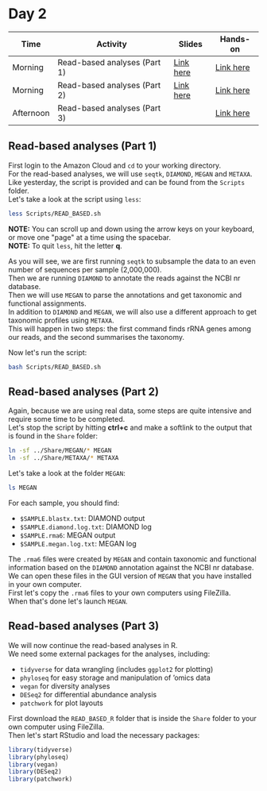 # Day 2

| Time      | Activity                      | Slides                                 | Hands-on                                 |
|-----------|-------------------------------|----------------------------------------|------------------------------------------|
| Morning   | Read-based analyses (Part 1)  | [Link here](read-based-analyses-1.pdf) | [Link here](#read-based-analyses-part-1) |
| Morning   | Read-based analyses (Part 2)  | [Link here](read-based-analyses-2.pdf) | [Link here](#read-based-analyses-part-2) |
| Afternoon | Read-based analyses (Part 3)  |                                        | [Link here](#read-based-analyses-part-3) |

## Read-based analyses (Part 1)

First login to the Amazon Cloud and `cd` to your working directory.  
For the read-based analyses, we will use `seqtk`, `DIAMOND`, `MEGAN` and `METAXA`.  
Like yesterday, the script is provided and can be found from the `Scripts` folder.  
Let's take a look at the script using `less`:

```bash
less Scripts/READ_BASED.sh
```

**NOTE:** You can scroll up and down using the arrow keys on your keyboard, or move one "page" at a time using the spacebar.  
**NOTE:** To quit `less`, hit the letter **q**.  

As you will see, we are first running `seqtk` to subsample the data to an even number of sequences per sample (2,000,000).  
Then we are running `DIAMOND` to annotate the reads against the NCBI nr database.  
Then we will use `MEGAN` to parse the annotations and get taxonomic and functional assignments.  
In addition to `DIAMOND` and `MEGAN`, we will also use a different approach to get taxonomic profiles using `METAXA`.  
This will happen in two steps: the first command finds rRNA genes among our reads, and the second summarises the taxonomy.  

Now let's run the script:

```bash
bash Scripts/READ_BASED.sh
```

## Read-based analyses (Part 2)

Again, because we are using real data, some steps are quite intensive and require some time to be completed.  
Let's stop the script by hitting **ctrl+c** and make a softlink to the output that is found in the `Share` folder:  

```bash
ln -sf ../Share/MEGAN/* MEGAN
ln -sf ../Share/METAXA/* METAXA
```

Let's take a look at the folder `MEGAN`:

```bash
ls MEGAN
```

For each sample, you should find:
- `$SAMPLE.blastx.txt`: DIAMOND output
- `$SAMPLE.diamond.log.txt`: DIAMOND log
- `$SAMPLE.rma6`: MEGAN output
- `$SAMPLE.megan.log.txt`: MEGAN log

The `.rma6` files were created by `MEGAN` and contain taxonomic and functional information based on the `DIAMOND` annotation against the NCBI nr database.  
We can open these files in the GUI version of `MEGAN` that you have installed in your own computer.  
First let's copy the `.rma6` files to your own computers using FileZilla.  
When that's done let's launch `MEGAN`.  

## Read-based analyses (Part 3)

We will now continue the read-based analyses in R.  
We need some external packages for the analyses, including:

- `tidyverse` for data wrangling (includes `ggplot2` for plotting)
- `phyloseq` for easy storage and manipulation of ’omics data
- `vegan` for diversity analyses
- `DESeq2` for differential abundance analysis
- `patchwork` for plot layouts

First download the `READ_BASED_R` folder that is inside the `Share` folder to your own computer using FileZilla.  
Then let's start RStudio and load the necessary packages:

``` r
library(tidyverse)
library(phyloseq)
library(vegan)
library(DESeq2)
library(patchwork)
```
